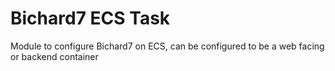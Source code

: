 # Bichard7 ECS Task

Module to configure Bichard7 on ECS, can be configured to be a web facing or backend container
